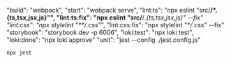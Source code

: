 "build": "webpack",
"start": "webpack serve",
"lint:ts": "npx eslint \"src/**/\*.{ts,tsx,jsx,js}\"",
"lint:ts:fix": "npx eslint \"src/**/_.{ts,tsx,jsx,js}\" --fix"
"lint:css": "npx stylelint \"\*\*/_.css\"",
"lint:css:fix": "npx stylelint \"\*_/_.css\" --fix"
"storybook": "storybook dev -p 6006",
"loki:test": "npx loki test",
"loki:done": "npx loki approve"
"unit": "jest --config ./jest.config.js"

    npx jest

